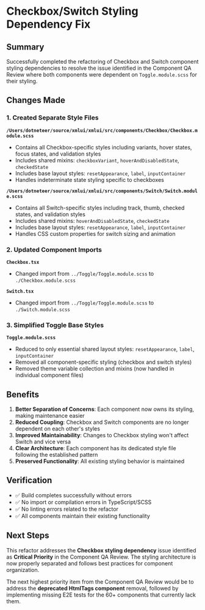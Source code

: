 # Checkbox/Switch Styling Dependency Fix

## Summary
Successfully completed the refactoring of Checkbox and Switch component styling dependencies to resolve the issue identified in the Component QA Review where both components were dependent on `Toggle.module.scss` for their styling.

## Changes Made

### 1. Created Separate Style Files

**`/Users/dotneteer/source/xmlui/xmlui/src/components/Checkbox/Checkbox.module.scss`**
- Contains all Checkbox-specific styles including variants, hover states, focus states, and validation styles
- Includes shared mixins: `checkboxVariant`, `hoverAndDisabledState`, `checkedState`
- Includes base layout styles: `resetAppearance`, `label`, `inputContainer`
- Handles indeterminate state styling specific to checkboxes

**`/Users/dotneteer/source/xmlui/xmlui/src/components/Switch/Switch.module.scss`**
- Contains all Switch-specific styles including track, thumb, checked states, and validation styles
- Includes shared mixins: `hoverAndDisabledState`, `checkedState`
- Includes base layout styles: `resetAppearance`, `label`, `inputContainer`
- Handles CSS custom properties for switch sizing and animation

### 2. Updated Component Imports

**`Checkbox.tsx`**
- Changed import from `../Toggle/Toggle.module.scss` to `./Checkbox.module.scss`

**`Switch.tsx`**
- Changed import from `../Toggle/Toggle.module.scss` to `./Switch.module.scss`

### 3. Simplified Toggle Base Styles

**`Toggle.module.scss`**
- Reduced to only essential shared layout styles: `resetAppearance`, `label`, `inputContainer`
- Removed all component-specific styling (checkbox and switch styles)
- Removed theme variable collection and mixins (now handled in individual component files)

## Benefits

1. **Better Separation of Concerns**: Each component now owns its styling, making maintenance easier
2. **Reduced Coupling**: Checkbox and Switch components are no longer dependent on each other's styles
3. **Improved Maintainability**: Changes to Checkbox styling won't affect Switch and vice versa
4. **Clear Architecture**: Each component has its dedicated style file following the established pattern
5. **Preserved Functionality**: All existing styling behavior is maintained

## Verification

- ✅ Build completes successfully without errors
- ✅ No import or compilation errors in TypeScript/SCSS
- ✅ No linting errors related to the refactor
- ✅ All components maintain their existing functionality

## Next Steps

This refactor addresses the **Checkbox styling dependency** issue identified as **Critical Priority** in the Component QA Review. The styling architecture is now properly separated and follows best practices for component organization.

The next highest priority item from the Component QA Review would be to address the **deprecated HtmlTags component** removal, followed by implementing missing E2E tests for the 60+ components that currently lack them.
